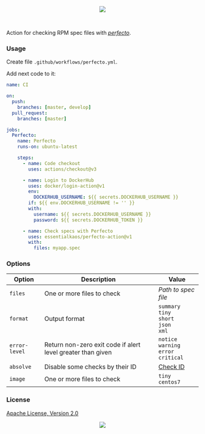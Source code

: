 <p align="center"><a href="#readme"><img src="https://gh.kaos.st/perfecto-action.svg"/></a></p>

<br/>

Action for checking RPM spec files with [_perfecto_](https://kaos.sh/perfecto).

### Usage

Create file `.github/workflows/perfecto.yml`.

Add next code to it:

```yml
name: CI

on:
  push:
    branches: [master, develop]
  pull_request:
    branches: [master]

jobs:
  Perfecto:
    name: Perfecto
    runs-on: ubuntu-latest

    steps:
      - name: Code checkout
        uses: actions/checkout@v3

      - name: Login to DockerHub
        uses: docker/login-action@v1
        env:
          DOCKERHUB_USERNAME: ${{ secrets.DOCKERHUB_USERNAME }}
        if: ${{ env.DOCKERHUB_USERNAME != '' }}
        with:
          username: ${{ secrets.DOCKERHUB_USERNAME }}
          password: ${{ secrets.DOCKERHUB_TOKEN }}

      - name: Check specs with Perfecto
        uses: essentialkaos/perfecto-action@v1
        with:
          files: myapp.spec

```

### Options

| Option | Description | Value |
|--------|-------------|--------|
| `files` | One or more files to check | _Path to spec file_ |
| `format` | Output format | `summary`<br/>`tiny`<br/>`short`<br/>`json`<br/>`xml` |
| `error-level` | Return non-zero exit code if alert level greater than given | `notice`<br/>`warning`<br/>`error`<br/>`critical` |
| `absolve` | Disable some checks by their ID | [Check ID](https://kaos.sh/perfecto/w/Home) |
| `image` | One or more files to check | `tiny`<br/>`centos7` |

### License

[Apache License, Version 2.0](https://www.apache.org/licenses/LICENSE-2.0)

<p align="center"><a href="https://essentialkaos.com"><img src="https://gh.kaos.st/ekgh.svg"/></a></p>
